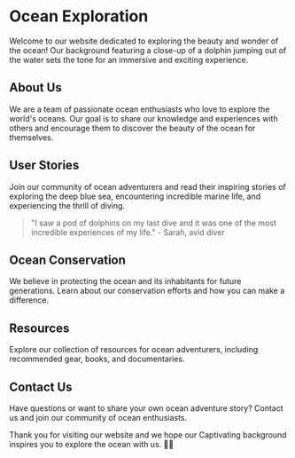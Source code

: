 <!--font:Montserrat-->

# Ocean Exploration

Welcome to our website dedicated to exploring the beauty and wonder of the ocean! Our background featuring a close-up of a dolphin jumping out of the water sets the tone for an immersive and exciting experience.

## About Us

We are a team of passionate ocean enthusiasts who love to explore the world's oceans. Our goal is to share our knowledge and experiences with others and encourage them to discover the beauty of the ocean for themselves.

## User Stories

Join our community of ocean adventurers and read their inspiring stories of exploring the deep blue sea, encountering incredible marine life, and experiencing the thrill of diving.

> "I saw a pod of dolphins on my last dive and it was one of the most incredible experiences of my life." - Sarah, avid diver

## Ocean Conservation

We believe in protecting the ocean and its inhabitants for future generations. Learn about our conservation efforts and how you can make a difference.

## Resources

Explore our collection of resources for ocean adventurers, including recommended gear, books, and documentaries.

## Contact Us

Have questions or want to share your own ocean adventure story? Contact us and join our community of ocean enthusiasts.

Thank you for visiting our website and we hope our Cap<wbr>ti<wbr>va<wbr>ting background inspires you to explore the ocean with us. 🌊🐬

<!--

Write me content for website with wallpaper which alt text is:

"A close-up of a dolphin jumping out of the water"

The name/title of the page should not be 1:1 copy of the alt text but rather a real content of the website which is using this wallpaper.

- Use markdown format
- Start with heading
- Heading should be short and concise
- The content should look like a real website
- The website should not be about the wallpaper, wallpaper is just a related background
- Heading should be contain work "wallpaper" or "background"
- Include real sections like references, contact, user stories, etc. use things relevant to the page purpose.
- Feel free to use structure like headings, bullets, numbering, blockquotes, paragraphs, horizontal lines, etc.
- You can use formatting like bold or _italic_
- You can include UTF-8 emojis
- Links should be only #hash anchors (and you can refer to the document itself)
- Do not include images


---


# Ocean Adventure Wallpaper

Welcome to our website dedicated to ocean adventures! Our stunning wallpaper featuring a close-up of a dolphin jumping out of the water will transport you to the depths of the sea and inspire your next adventure.

## About Us
We are a team of passionate ocean enthusiasts who love to explore the world's oceans. Our goal is to share our knowledge and experiences with others and encourage them to discover the beauty of the ocean for themselves.

## User Stories
Our community of ocean adventurers has shared their stories of exploring the deep blue sea, encountering incredible marine life, and experiencing the thrill of diving. Read their inspiring stories and get inspired for your own adventure.

> "I saw a pod of dolphins on my last dive and it was one of the most incredible experiences of my life." - Sarah, avid diver

## Ocean Conservation
We believe in protecting the ocean and its inhabitants for future generations. Learn about our conservation efforts and how you can make a difference.

## References
Explore our collection of resources for ocean adventurers, including recommended gear, books, and documentaries.

## Contact Us
Have questions or want to share your own ocean adventure story? Contact us and join our community of ocean enthusiasts.

Thank you for visiting our website and we hope our ocean adventure wallpaper inspires you to explore the beauty of the ocean. 🌊🐬


---


Heading should not include word "wallpaper". The website should not be about the wallpaper itself, wallpaper is just a related background, rewrite whole content.


---


# Dive into the World of Ocean Adventures

Welcome to our website dedicated to exploring the wonders of the ocean! Our stunning background featuring a close-up of a dolphin jumping out of the water sets the tone for an immersive and exciting experience.

## About Us
We are a team of passionate ocean enthusiasts who love to explore the world's oceans. Our goal is to share our knowledge and experiences with others and encourage them to discover the beauty of the ocean for themselves.

## User Stories
Our community of ocean adventurers has shared their stories of exploring the deep blue sea, encountering incredible marine life, and experiencing the thrill of diving. Read their inspiring stories and get inspired for your own adventure.

> "I saw a pod of dolphins on my last dive and it was one of the most incredible experiences of my life." - Sarah, avid diver

## Ocean Conservation
We believe in protecting the ocean and its inhabitants for future generations. Learn about our conservation efforts and how you can make a difference.

## Resources
Explore our collection of resources for ocean adventurers, including recommended gear, books, and documentaries.

## Contact Us
Have questions or want to share your own ocean adventure story? Contact us and join our community of ocean enthusiasts.

Thank you for visiting our website and we hope our Cap<wbr>ti<wbr>va<wbr>ting background inspires you to dive into the world of ocean adventures. 🌊🐬


---


Heading is too long, rewrite whole content.


---


# Discover the Wonders of the Ocean

Welcome to our website dedicated to exploring the beauty and wonder of the ocean! Our background featuring a close-up of a dolphin jumping out of the water sets the tone for an immersive and exciting experience.

## About Us
We are a team of passionate ocean enthusiasts who love to explore the world's oceans. Our goal is to share our knowledge and experiences with others and encourage them to discover the beauty of the ocean for themselves.

## User Stories
Our community of ocean adventurers has shared their stories of exploring the deep blue sea, encountering incredible marine life, and experiencing the thrill of diving. Read their inspiring stories and get inspired for your own adventure.

> "I saw a pod of dolphins on my last dive and it was one of the most incredible experiences of my life." - Sarah, avid diver

## Ocean Conservation
We believe in protecting the ocean and its inhabitants for future generations. Learn about our conservation efforts and how you can make a difference.

## Resources
Explore our collection of resources for ocean adventurers, including recommended gear, books, and documentaries.

## Contact Us
Have questions or want to share your own ocean adventure story? Contact us and join our community of ocean enthusiasts.

Thank you for visiting our website and we hope our Cap<wbr>ti<wbr>va<wbr>ting background inspires you to discover the wonders of the ocean. 🌊🐬


---


Heading is too long, rewrite whole content.


---


# Explore the Ocean with Us

Welcome to our website dedicated to exploring the beauty and wonder of the ocean! Our background featuring a close-up of a dolphin jumping out of the water sets the tone for an immersive and exciting experience.

## About Us
We are a team of passionate ocean enthusiasts who love to explore the world's oceans. Our goal is to share our knowledge and experiences with others and encourage them to discover the beauty of the ocean for themselves.

## User Stories
Join our community of ocean adventurers and read their inspiring stories of exploring the deep blue sea, encountering incredible marine life, and experiencing the thrill of diving.

> "I saw a pod of dolphins on my last dive and it was one of the most incredible experiences of my life." - Sarah, avid diver

## Ocean Conservation
We believe in protecting the ocean and its inhabitants for future generations. Learn about our conservation efforts and how you can make a difference.

## Resources
Explore our collection of resources for ocean adventurers, including recommended gear, books, and documentaries.

## Contact Us
Have questions or want to share your own ocean adventure story? Contact us and join our community of ocean enthusiasts.

Thank you for visiting our website and we hope our Cap<wbr>ti<wbr>va<wbr>ting background inspires you to explore the ocean with us. 🌊🐬


---


Write me a Google font which is best fitting for the website.

Pick from the list:
- Barlow Condensed
- Exo 2
- IBM Plex Sans
- Raleway
- Orbitron
- Roboto
- Great Vibes
- Playfair Display
- Futura
- Dancing Script
- Inter
- Lobster
- Alegreya
- Open Sans
- Poppins
- Lato
- Montserrat


Write just the font name nothing else.


---


I recommend using the "Montserrat" font for your website.

-->
